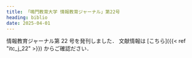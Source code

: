 ```yaml
---
title: 「鳴門教育大学 情報教育ジャーナル」第22号
heading: biblio
date: 2025-04-01
---
```


情報教育ジャーナル第 22 号を発刊しました．
文献情報は [こちら]({{< ref "itc_j_22" >}}) からご確認ださい．  
